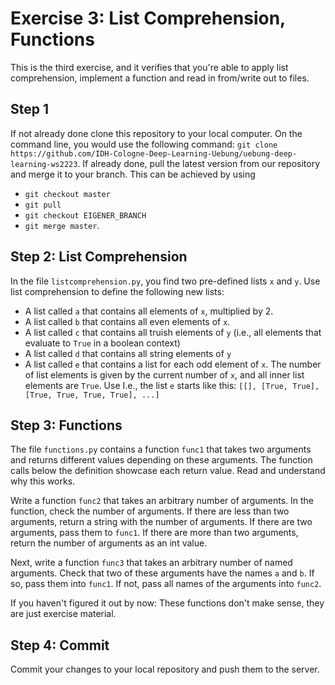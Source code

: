# Exercise 3: List Comprehension, Functions

This is the third exercise, and it verifies that you're able to apply list comprehension, implement a function and read in from/write out to files.

## Step 1
If not already done clone this repository to your local computer. On the command line, you would use the following command: `git clone https://github.com/IDH-Cologne-Deep-Learning-Uebung/uebung-deep-learning-ws2223`.
If already done, pull the latest version from our repository and merge it to your branch. This can be achieved by using 
- `git checkout master`
- `git pull`
- `git checkout EIGENER_BRANCH`
- `git merge master`.


## Step 2: List Comprehension
In the file `listcomprehension.py`, you find two pre-defined lists `x` and `y`.
Use list comprehension to define the following new lists:

- A list called `a` that contains all elements of `x`, multiplied by 2.
- A list called `b` that contains all even elements of `x`.
- A list called `c` that contains all truish elements of `y` (i.e., all elements that evaluate to `True` in a boolean context)
- A list called `d` that contains all string elements of `y`
- A list called `e` that contains a list for each odd element of `x`. The number of list elements is given by the current number of `x`, and all inner list elements are `True`. Use I.e., the list `e` starts like this: `[[], [True, True], [True, True, True, True], ...]`


## Step 3: Functions
The file `functions.py` contains a function `func1` that takes two arguments and returns different values depending on these arguments. The function calls below the definition showcase each return value. Read and understand why this works.

Write a function `func2` that takes an arbitrary number of arguments. In the function, check the number of arguments. If there are less than two arguments, return a string with the number of arguments. If there are two arguments, pass them to `func1`. If there are more than two arguments, return the number of arguments as an int value. 

Next, write a function `func3` that takes an arbitrary number of named arguments. Check that two of these arguments have the names `a` and `b`. If so, pass them into `func1`. If not, pass all names of the arguments into `func2`.

If you haven't figured it out by now: These functions don't make sense, they are just exercise material.


## Step 4: Commit
Commit your changes to your local repository and push them to the server.